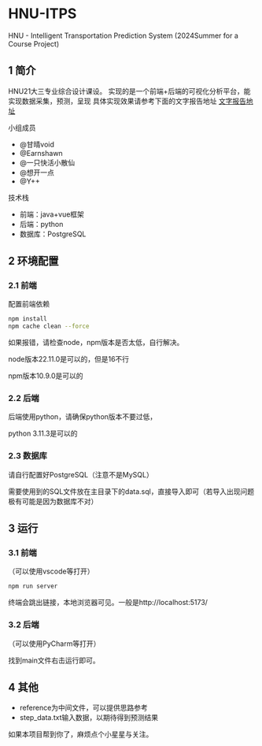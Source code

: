 # HNU-ITPS
HNU - Intelligent Transportation Prediction System (2024Summer for a Course Project)

## 1 简介

HNU21大三专业综合设计课设。
实现的是一个前端+后端的可视化分析平台，能实现数据采集，预测，呈现
具体实现效果请参考下面的文字报告地址
[文字报告地址](https://blog.csdn.net/qq_39480177/article/details/143454509)

小组成员

- @甘晴void
- @Earnshawn
- @一只快活小散仙
- @想开一点
- @Y++

技术栈

- 前端：java+vue框架
- 后端：python
- 数据库：PostgreSQL

## 2 环境配置

### 2.1 前端

配置前端依赖

```bash
npm install
npm cache clean --force
```

如果报错，请检查node，npm版本是否太低，自行解决。

node版本22.11.0是可以的，但是16不行

npm版本10.9.0是可以的

### 2.2 后端

后端使用python，请确保python版本不要过低，

python 3.11.3是可以的

### 2.3 数据库

请自行配置好PostgreSQL（注意不是MySQL）

需要使用到的SQL文件放在主目录下的data.sql，直接导入即可（若导入出现问题极有可能是因为数据库不对）

## 3 运行

### 3.1 前端

（可以使用vscode等打开）

```bash
npm run server
```

终端会跳出链接，本地浏览器可见。一般是http://localhost:5173/

### 3.2 后端

（可以使用PyCharm等打开）

找到main文件右击运行即可。

## 4 其他

- reference为中间文件，可以提供思路参考
- step_data.txt输入数据，以期待得到预测结果

如果本项目帮到你了，麻烦点个小星星与关注。
